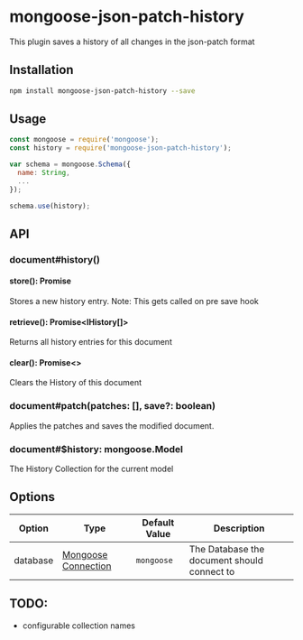 # mongoose-json-patch-history

This plugin saves a history of all changes in the json-patch format

## Installation
```bash
npm install mongoose-json-patch-history --save
```

## Usage
```javascript
const mongoose = require('mongoose');
const history = require('mongoose-json-patch-history');

var schema = mongoose.Schema({
  name: String,
  ...
});

schema.use(history);
```

## API
### document#history()
#### store(): Promise<IHistory>
Stores a new history entry.
Note: This gets called on pre save hook

#### retrieve(): Promise<IHistory[]>
Returns all history entries for this document

#### clear(): Promise<>
Clears the History of this document

### document#patch(patches: [], save?: boolean)
Applies the patches and saves the modified document.

### document#$history: mongoose.Model<IHistory>
The History Collection for the current model

## Options
| Option    | Type               | Default Value                                           | Description   |
|-----------|--------------------|---------------------------------------------------------|---------------|
| database  | [Mongoose Connection](http://mongoosejs.com/docs/api.html#connection_Connection) | `mongoose` | The Database the document should connect to |

## TODO:
 * configurable collection names